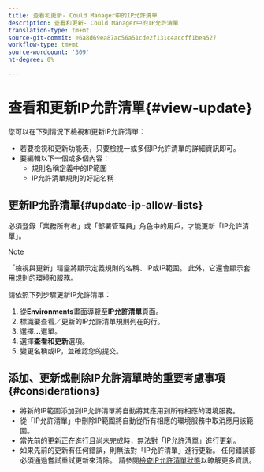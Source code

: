 ```yaml
---
title: 查看和更新- Could Manager中的IP允許清單
description: 查看和更新- Could Manager中的IP允許清單
translation-type: tm+mt
source-git-commit: e6a8d69ea87ac56a51cde2f131c4accff1bea527
workflow-type: tm+mt
source-wordcount: '309'
ht-degree: 0%

---
```



# 查看和更新IP允許清單{#view-update}

您可以在下列情況下檢視和更新IP允許清單：

* 若要檢視和更新功能表，只要檢視一或多個IP允許清單的詳細資訊即可。
* 要編輯以下一個或多個內容：
   * 規則名稱定義中的IP範圍
   * IP允許清單規則的好記名稱

## 更新IP允許清單{#update-ip-allow-lists}


必須登錄「業務所有者」或「部署管理員」角色中的用戶，才能更新「IP允許清單」。

>[!NOTE]
>「檢視與更新」精靈將顯示定義規則的名稱、IP或IP範圍。 此外，它還會顯示套用規則的環境和服務。

請依照下列步驟更新IP允許清單：

1. 從&#x200B;**Environments**&#x200B;畫面導覽至&#x200B;**IP允許清單**&#x200B;頁面。
1. 標識要查看／更新的IP允許清單規則列在的行。
1. 選擇&#x200B;**...**&#x200B;選單。
1. 選擇&#x200B;**查看和更新**&#x200B;選項。
1. 變更名稱或IP，並確認您的提交。

## 添加、更新或刪除IP允許清單時的重要考慮事項{#considerations}

* 將新的IP範圍添加到IP允許清單將自動將其應用到所有相應的環境服務。
* 從「IP允許清單」中刪除IP範圍將自動從所有相應的環境服務中取消應用該範圍。
* 當先前的更新正在進行且尚未完成時，無法對「IP允許清單」進行更新。
* 如果先前的更新有任何錯誤，則無法對「IP允許清單」進行更新。 任何錯誤都必須通過嘗試重試更新來清除。
請參閱[檢查IP允許清單狀態](/help/implementing/cloud-manager/ip-allow-lists/check-ip-allow-list-status.md)以瞭解更多資訊。